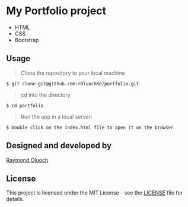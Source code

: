 # My Portfolio project 
- HTML
- CSS
- Bootstrap

## Usage

> Clone the repository to your local machine

```
$ git clone git@github.com:rOluochKe/portfolio.git
```

> cd into the directory

```
$ cd portfolio
```

> Run the app in a local server:

```
$ Double click on the index.html file to open it on the browser
```

## Designed and developed by

[Raymond Oluoch](https://github.com/rOluochKe)

## License

This project is licensed under the MIT License - see the [LICENSE](./LICENSE.md) file for details.